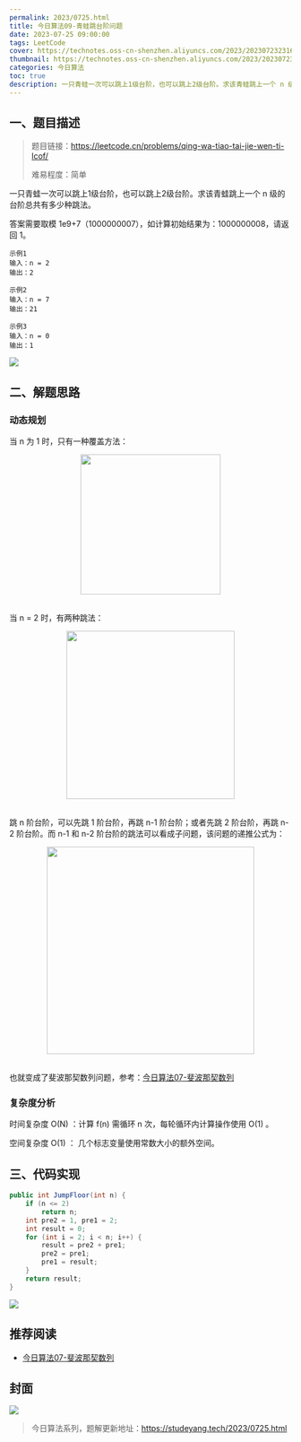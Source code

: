 ```yaml
---
permalink: 2023/0725.html
title: 今日算法09-青蛙跳台阶问题
date: 2023-07-25 09:00:00
tags: LeetCode
cover: https://technotes.oss-cn-shenzhen.aliyuncs.com/2023/202307232316549.png
thumbnail: https://technotes.oss-cn-shenzhen.aliyuncs.com/2023/202307232316549.png
categories: 今日算法
toc: true
description: 一只青蛙一次可以跳上1级台阶，也可以跳上2级台阶。求该青蛙跳上一个 n 级的台阶总共有多少种跳法。
---
```


## 一、题目描述

> 题目链接：https://leetcode.cn/problems/qing-wa-tiao-tai-jie-wen-ti-lcof/
>
> 难易程度：简单

一只青蛙一次可以跳上1级台阶，也可以跳上2级台阶。求该青蛙跳上一个 n 级的台阶总共有多少种跳法。

答案需要取模 1e9+7（1000000007），如计算初始结果为：1000000008，请返回 1。

```
示例1
输入：n = 2
输出：2

示例2
输入：n = 7
输出：21

示例3
输入：n = 0
输出：1
```

![](https://technotes.oss-cn-shenzhen.aliyuncs.com/2023/202307232310831.png)

<!-- more -->

## 二、解题思路

### 动态规划

当 n 为 1 时，只有一种覆盖方法：

<div align="center"> <img src="https://technotes.oss-cn-shenzhen.aliyuncs.com/2023/202307232311995.png" width="250px"> </div><br>

当 n = 2 时，有两种跳法：

<div align="center"> <img src="https://technotes.oss-cn-shenzhen.aliyuncs.com/2023/202307232312859.png" width="300px"> </div><br>

跳 n 阶台阶，可以先跳 1 阶台阶，再跳 n-1 阶台阶；或者先跳 2 阶台阶，再跳 n-2 阶台阶。而 n-1 和 n-2 阶台阶的跳法可以看成子问题，该问题的递推公式为：

<div align="center"> <img src="https://cs-notes-1256109796.cos.ap-guangzhou.myqcloud.com/508c6e52-9f93-44ed-b6b9-e69050e14807.jpg" width="370px"> </div><br>

也就变成了斐波那契数列问题，参考：[今日算法07-斐波那契数列](https://mp.weixin.qq.com/s?__biz=MzkwMTI4NTI1NA==&mid=2247484916&idx=1&sn=944c8434668fcaf1e870b7f4b23a8299&chksm=c0b6511df7c1d80b6f32d24ce1fe3c2e039f16f1e98eb430ac615e4790648efed04ce434d7ea&scene=178&cur_album_id=3011486700382224386#rd)

### 复杂度分析

时间复杂度 O(N) ：计算 f(n) 需循环 n 次，每轮循环内计算操作使用 O(1) 。

空间复杂度 O(1) ： 几个标志变量使用常数大小的额外空间。

## 三、代码实现


```java
public int JumpFloor(int n) {
    if (n <= 2)
        return n;
    int pre2 = 1, pre1 = 2;
    int result = 0;
    for (int i = 2; i < n; i++) {
        result = pre2 + pre1;
        pre2 = pre1;
        pre1 = result;
    }
    return result;
}
```

![](https://technotes.oss-cn-shenzhen.aliyuncs.com/2023/202303052135542.gif)

## 推荐阅读

- [今日算法07-斐波那契数列](https://mp.weixin.qq.com/s?__biz=MzkwMTI4NTI1NA==&mid=2247484916&idx=1&sn=944c8434668fcaf1e870b7f4b23a8299&chksm=c0b6511df7c1d80b6f32d24ce1fe3c2e039f16f1e98eb430ac615e4790648efed04ce434d7ea&scene=178&cur_album_id=3011486700382224386#rd)

## 封面

![](https://technotes.oss-cn-shenzhen.aliyuncs.com/2023/202307232316549.png)

> 今日算法系列，题解更新地址：https://studeyang.tech/2023/0725.html
